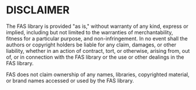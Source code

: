 # DISCLAIMER

The FAS library is provided "as is," without warranty of any kind, express or implied, including but not limited to the warranties of merchantability, fitness for a particular purpose, and non-infringement. In no event shall the authors or copyright holders be liable for any claim, damages, or other liability, whether in an action of contract, tort, or otherwise, arising from, out of, or in connection with the FAS library or the use or other dealings in the FAS library.

FAS does not claim ownership of any names, libraries, copyrighted material, or brand names accessed or used by the FAS library.

